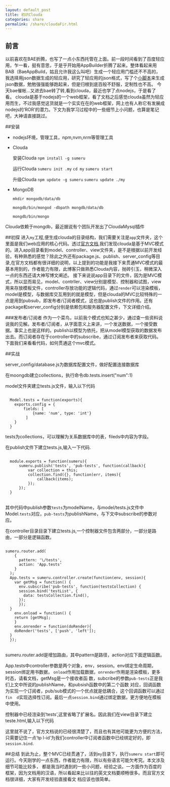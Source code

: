 ```yaml
---
layout: default_post
title: 初识Clouda 
categories: share
permalink: /share/cloudaFir.html
---
```


前言
----

以前喜欢在BAE折腾，也写了一点小东西托管在上面。前一段时间看到了百度轻应用，乍一看，挺有意思，于是乎开始用AppBuilder折腾了起来。整体看起来用BAB（BaeAppBuild，姑且允许我这么叫吧）生成一个轻应用门槛还不不高的，我选择用json数据生成的轻应用，研究了轻应用的json格式，写了个[小脚本](https://github.com/banama/BaeAppBuilder)来生成json数据，勉勉强强能够跑起来，但是归根到底百般不舒服，定制性也不高。
今天bae催帐...又进去bae转了转,看到clouda，最近也学了点nodejs，于是看了看。
clouda是基于nodejs的一个web框架，看了文档之后感觉clouda虽然为轻应用而生，不过我感觉这货就是一个实实在在的web框架，网上也有人称它有发展成nodejs的‘ROR’的潜力。下文为我学习过程中的一些细节上小问题，也算是笔记吧，大神请直接跳过。


##安装
* nodejs环境，管理工具，npm,nvm,nrm等管理工具
* Clouda

  安装Clouda `npm install -g sumeru`

  运行Clouda `sumeru init .my` 
  `cd my`  `sumeru start`  

  升级Clouda  `npm update -g sumeru`
  `sumeru update ./my`
* MongoDB
  
  `mkdir mongodb/data/db`
  
  `mongdb/bin/mongod -dbpath mongdb/data/db`
  
  `mongdb/bin/mongo`

Clouda依赖于mongdb，最近据说有个团队开发出了CloudaMysql插件

##初探
进入`my`工程,便生成clouda的目录结构，我们需要关注是`app`文件夹，这个里面是我们web应用的核心代码。透过[官方文档](http://cloudajs.org/docs),我们发现clouda是基于MVC模式的。进入app目录看到model、controller、view文件夹，是不是根据以前开发经验，有种熟悉的感觉？除此之外还有package.js、publish、server_config等目录,在官方文档都有很详细的说明，以上提到的功能是我接下来贯通MVC模式的最基本用到的，作者能力有限，此博客只做熟悉Clouda内容，抛砖引玉，稍微深入一点的东西还请大神写博文阐述。
接下来说说app目录下的文件，因为是MVC模式，所以显而易见，model、contrller、view分别是模型、控制器和试图，view用来存放模板文件，controller存放功能的逻辑代码，通过`render`可以渲染模板，model是模型，与数据库交互用到的就是模型，但是clouda的MVC比较特殊的一点是用到pubsub，即发布者/订阅者模式，这也是publish文件的作用。还有package和server_config分别是依赖包和服务器配置文件，下文详细介绍。

###发布者/订阅者
作为一个菜鸟，以前我个模式也知之甚少，通过查一些资料说说我的见解。发布者/订阅者，从字面意义上来讲，一个发送数据，一个接受数据。事实上也是这样的。publish以模型为依托，把从model模型获取的数据发布出去。而订阅者存在于controller中的subscribe，通过订阅发布者来获取代码。下面我们来看看代码，如何贯通这个mvc模式。

##实战

server_config/database.js为数据库配置文件，做好配置连接数据库

在moongdb建立collections，执行命令db.tests.insert("num":1)

model文件夹建立tests.js文件，输入以下代码

<pre><code>
  Model.tests = function(exports){
    exports.config = {
      	fields: [
    	   	{name: 'num', type: 'int'}
    	 ]
    }
  }
</code></pre>

tests为collections，可以理解为关系数据库中的表，fileds中内容为字段。

在publish文件下建立tests.js,输入一下代码.  

<pre><code>
  module.exports = function(sumeru){
      sumeru.publish('tests', 'pub-tests', function(callback){
          var collection = this;
          collection.find({}, function(err, items){
              callback(items);
          });
      });           
  }
</code> </pre>

其中代码中publish参数`tests`为modelName，与model/tests.js文件中Model.`tests`对应，`pub-tests`为publishName，与下文中subscribe的参数对应。

在controller目录目录下建立tests.js,一个控制器文件包含两部分，一部分是路由，一部分是逻辑函数。
<pre><code>
sumeru.router.add(
    {
      pattern: '\/tests',
      action: 'App.tests'
    }
  );
  App.tests = sumeru.controller.create(function(env, session){
    var getMsg = function() {
      env.subscribe('pub-tests', function(testsCollection) {
      session.bind('testList', {
        data: testsCollection.find(),
      });
      });
  }
    env.onload = function() {
    return [getMsg];
    }
    env.onrender = function(doRender){
    doRender('tests', ['push', 'left']);
  }
  });
</code> </pre>  

sumeru.router.add是增加路由，其中pattern是路径，action对应下面逻辑函数。

App.tests中controller参数是两个对象，env，session。env绑定生命周期，session绑定用书数据，  `onload`作用加载数据，`onrender`作用是渲染模板，更多时态，请看文档，getMsg是一个接收者函   数，subcribe的参数`pub-tests`正是我们上文中所说的publishName，和pubsish函数中的第二个函数  对应，回调函数为实现一个订阅者，pub/sub模式的一个优点就是低耦合，这个回调函数可以通过`fin  d`实现选择性订阅。最后一点`session.bind`通过绑定数据，更方便地在模板中使用。

控制器中已经渲染到‘tests’,这里省略了扩展名。因此我们在view目录下建立teste.html,输入以下代码

这里就不说了，官方文档说的已经很清楚了，而且也有其他可能更为方便的方法，只需要记住一点‘tp  l-id’为我们controller中订阅者函数中已经绑定好的，即`session.bind`.

##总结
到此为止，整个MVC已经贯通了，活到`my`目录下，执行`sumeru start`即可运行。今天刚学的一点东西，作者能力有限，所以有些语言可能欠考究。本文涉及细节可能比较多，
都是我当时遇到的一些小问题，经验之谈。一方面作为百度的框架，因为文档用的汉语，所以看起来比以往的英文文档要顺畅很多。而且官方文档很详细，大家有开发经验直接看文
档应该也很简单。

